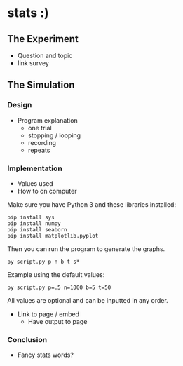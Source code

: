 # stats :)

## The Experiment

- Question and topic
- link survey


## The Simulation

### Design

- Program explanation
	- one trial
	- stopping / looping
	- recording
	- repeats
### Implementation

- Values used
- How to on computer

Make sure you have Python 3 and these libraries installed:
	
	pip install sys
	pip install numpy
	pip install seaborn
	pip install matplotlib.pyplot

Then you can run the program to generate the graphs.
	
	py script.py p n b t s*
	
Example using the default values:

	py script.py p=.5 n=1000 b=5 t=50
	
All values are optional and can be inputted in any order.

- Link to page / embed
	- Have output to page
	
### Conclusion
- Fancy stats words?
